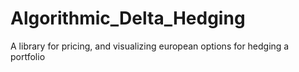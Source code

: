# Algorithmic_Delta_Hedging
 A library for pricing, and visualizing european options for hedging a portfolio
